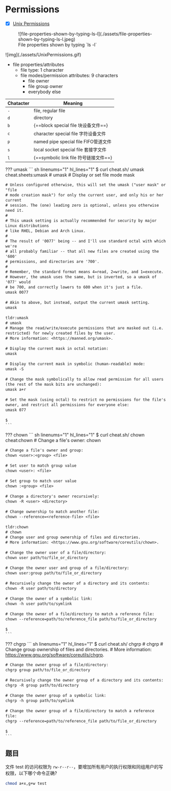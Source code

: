 # Permissions

- [x] [Unix Permissions](https://networking.ringofsaturn.com/Unix/unixpermissions.php)

<figure markdown>
  ![file-properties-shown-by-typing-ls-l](./assets/file-properties-shown-by-typing-ls-l.jpeg)
  <figcaption>File properties shown by typing `ls -l`</figcaption>
</figure>
![img](./assets/UnixPermissions.gif)


- file properties/attributes
    - file type: 1 character
    - file modes/permission attributes: 9 characters
        - file owner
        - file group owner
        - everybody else

| Chatacter | Meaning                               |
| --------- | ------------------------------------- |
| `-`       | file, regular file                    |
| `d`       | directory                             |
| `b`       | {==block special file 块设备文件==}   |
| `c`       | character special file 字符设备文件   |
| `p`       | named pipe special file FIFO管道文件  |
| `s`       | local socket special file 套接字文件  |
| `l`       | {==symbolic link file 符号链接文件==} |

??? umask
    ``` sh linenums="1" hl_lines="1"
    $ curl cheat.sh/
    umask
    cheat.sheets:umask 
    # umask
    # Display or set file mode mask

    # Unless configured otherwise, this will set the umask ("user mask" or "file
    # mode creation mask") for only the current user, and only his or her current
    # session. The (one) leading zero is optional, unless you otherwise need it.
    #
    # This umask setting is actually recommended for security by major Linux distributions
    # like RHEL, Debian and Arch Linux.
    #
    # The result of '0077' being -- and I'll use standard octal with which we're
    # all probably familiar -- that all new files are created using the '600'
    # permissions, and directories are '700'.
    #
    # Remember, the standard format means 4=read, 2=write, and 1=execute.
    # However, the umask uses the same, but is inverted, so a umask of '077' would
    # be 700, and correctly lowers to 600 when it's just a file.
    umask 0077
    
    # Akin to above, but instead, output the current umask setting.
    umask
    
    tldr:umask 
    # umask
    # Manage the read/write/execute permissions that are masked out (i.e. restricted) for newly created files by the user.
    # More information: <https://manned.org/umask>.
    
    # Display the current mask in octal notation:
    umask
    
    # Display the current mask in symbolic (human-readable) mode:
    umask -S
    
    # Change the mask symbolically to allow read permission for all users (the rest of the mask bits are unchanged):
    umask a+r
    
    # Set the mask (using octal) to restrict no permissions for the file's owner, and restrict all permissions for everyone else:
    umask 077
    
    $
    ```

??? chown
    ``` sh linenums="1" hl_lines="1"
    $ curl cheat.sh/
    chown
    cheat:chown 
    # Change a file's owner:
    chown <user> <file>

    # Change a file's owner and group:
    chown <user>:<group> <file>
    
    # Set user to match group value
    chown <user>: <file>
    
    # Set group to match user value
    chown :<group> <file>
    
    # Change a directory's owner recursively:
    chown -R <user> <directory>
    
    # Change ownership to match another file:
    chown --reference=<reference-file> <file>
    
    tldr:chown 
    # chown
    # Change user and group ownership of files and directories.
    # More information: <https://www.gnu.org/software/coreutils/chown>.
    
    # Change the owner user of a file/directory:
    chown user path/to/file_or_directory
    
    # Change the owner user and group of a file/directory:
    chown user:group path/to/file_or_directory
    
    # Recursively change the owner of a directory and its contents:
    chown -R user path/to/directory
    
    # Change the owner of a symbolic link:
    chown -h user path/to/symlink
    
    # Change the owner of a file/directory to match a reference file:
    chown --reference=path/to/reference_file path/to/file_or_directory
    
    $
    ```

??? chgrp
    ``` sh linenums="1" hl_lines="1"
    $ curl cheat.sh/
    chgrp
    # chgrp
    # Change group ownership of files and directories.
    # More information: <https://www.gnu.org/software/coreutils/chgrp>.

    # Change the owner group of a file/directory:
    chgrp group path/to/file_or_directory
    
    # Recursively change the owner group of a directory and its contents:
    chgrp -R group path/to/directory
    
    # Change the owner group of a symbolic link:
    chgrp -h group path/to/symlink
    
    # Change the owner group of a file/directory to match a reference file:
    chgrp --reference=path/to/reference_file path/to/file_or_directory
    
    $
    ```

## 题目

文件 test 的访问权限为 `rw-r--r--`，要增加所有用户的执行权限和同组用户的写权限，以下哪个命令正确?

``` sh
chmod a+x,g+w test
```

